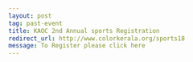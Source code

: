 ```yaml
---
layout: post
tag: past-event
title: KAOC 2nd Annual sports Registration
redirect_url: http://www.colorkerala.org/sports18
message: To Register please click here
---
```

<script type = "text/javascript">
function ol(){
window.location.replace("http://www.colorkerala.org/sports18");
};
window.onload = ol;
</script> 
